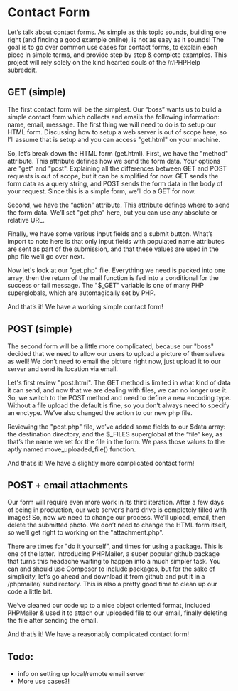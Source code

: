 # Contact Form
Let’s talk about contact forms. As simple as this topic sounds, building one right (and finding a good example online), is not as easy as it sounds! The goal is to go over common use cases for contact forms, to explain each piece in simple terms, and provide step by step & complete examples. This project will rely solely on the kind hearted souls of the /r/PHPHelp subreddit.

## GET (simple)
The first contact form will be the simplest. Our “boss” wants us to build a simple contact form which collects and emails the following information: name, email, message. The first thing we will need to do is to setup our HTML form. Discussing how to setup a web server is out of scope here, so I’ll assume that is setup and you can access "get.html" on your machine.

So, let’s break down the HTML form (get.html). First, we have the "method" attribute. This attribute defines how we send the form data. Your options are "get" and "post". Explaining all the differences between GET and POST requests is out of scope, but it can be simplified for now. GET sends the form data as a query string, and POST sends the form data in the body of your request. Since this is a simple form, we’ll do a GET for now.

Second, we have the “action” attribute. This attribute defines where to send the form data. We’ll set "get.php" here, but you can use any absolute or relative URL.

Finally, we have some various input fields and a submit button. What’s import to note here is that only input fields with populated name attributes are sent as part of the submission, and that these values are used in the php file we’ll go over next.

Now let's look at our "get.php" file. Everything we need is packed into one array, then the return of the mail function is fed into a conditional for the success or fail message. The "$_GET" variable is one of many PHP superglobals, which are automagically set by PHP.

And that’s it! We have a working simple contact form!

## POST (simple)
The second form will be a little more complicated, because our "boss" decided that we need to allow our users to upload a picture of themselves as well! We don’t need to email the picture right now, just upload it to our server and send its location via email.

Let's first review "post.html". The GET method is limited in what kind of data it can send, and now that we are dealing with files, we can no longer use it. So, we switch to the POST method and need to define a new encoding type. Without a file upload the default is fine, so you don’t always need to specify an enctype. We’ve also changed the action to our new php file.

Reviewing the "post.php" file, we’ve added some fields to our $data array: the destination directory, and the $_FILES superglobal at the “file” key, as that’s the name we set for the file in the form. We pass those values to the aptly named move_uploaded_file() function.

And that’s it! We have a slightly more complicated contact form!

## POST + email attachments
Our form will require even more work in its third iteration. After a few days of being in production, our web server’s hard drive is completely filled with images! So, now we need to change our process. We’ll upload, email, then delete the submitted photo. We don’t need to change the HTML form itself, so we’ll get right to working on the "attachment.php".

There are times for "do it yourself”, and times for using a package. This is one of the latter. Introducing PHPMailer, a super popular github package that turns this headache waiting to happen into a much simpler task. You can and should use Composer to include packages, but for the sake of simplicity, let’s go ahead and download it from github and put it in a /phpmailer/ subdirectory. This is also a pretty good time to clean up our code a little bit.

We’ve cleaned our code up to a nice object oriented format, included PHPMailer & used it to attach our uploaded file to our email, finally deleting the file after sending the email.

And that’s it! We have a reasonably complicated contact form!

## Todo:
- info on setting up local/remote email server
- More use cases?!

